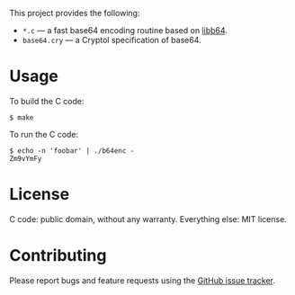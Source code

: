 This project provides the following:

* `*.c` — a fast base64 encoding routine based on [libb64](http://libb64.sourceforge.net/).
* `base64.cry` — a Cryptol specification of base64.

# Usage

To build the C code:

    $ make

To run the C code:

    $ echo -n 'foobar' | ./b64enc -
    Zm9vYmFy

# License

C code: public domain, without any warranty.
Everything else: MIT license.

# Contributing

Please report bugs and feature requests using the [GitHub issue tracker](https://github.com/davidlazar/base64/issues).
